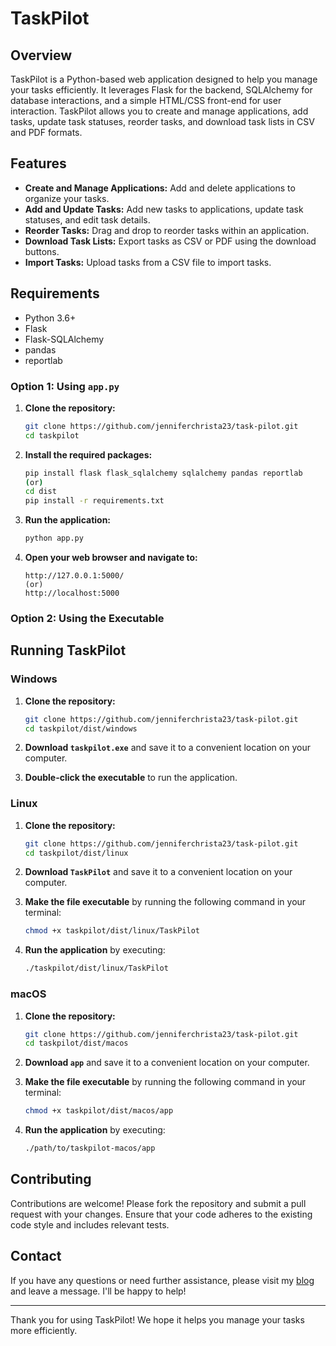 # TaskPilot

## Overview

TaskPilot is a Python-based web application designed to help you manage your tasks efficiently. It leverages Flask for the backend, SQLAlchemy for database interactions, and a simple HTML/CSS front-end for user interaction. TaskPilot allows you to create and manage applications, add tasks, update task statuses, reorder tasks, and download task lists in CSV and PDF formats.

## Features

- **Create and Manage Applications:** Add and delete applications to organize your tasks.
- **Add and Update Tasks:** Add new tasks to applications, update task statuses, and edit task details.
- **Reorder Tasks:** Drag and drop to reorder tasks within an application.
- **Download Task Lists:** Export tasks as CSV or PDF using the download buttons.
- **Import Tasks:** Upload tasks from a CSV file to import tasks.

## Requirements

- Python 3.6+
- Flask
- Flask-SQLAlchemy
- pandas
- reportlab

### Option 1: Using `app.py`

1. **Clone the repository:**

    ```bash
    git clone https://github.com/jenniferchrista23/task-pilot.git
    cd taskpilot
    ```

3. **Install the required packages:**

    ```bash
    pip install flask flask_sqlalchemy sqlalchemy pandas reportlab
    (or)
    cd dist
    pip install -r requirements.txt
    ```

4. **Run the application:**

    ```bash
    python app.py
    ```

5. **Open your web browser and navigate to:**

    ```
    http://127.0.0.1:5000/
    (or)
    http://localhost:5000
    ```
### Option 2: Using the Executable

## Running TaskPilot

### Windows

1. **Clone the repository:**
   
    ```bash
    git clone https://github.com/jenniferchrista23/task-pilot.git
    cd taskpilot/dist/windows
    ```
2. **Download `taskpilot.exe`** and save it to a convenient location on your computer.
  
3. **Double-click the executable** to run the application.

### Linux

1. **Clone the repository:**
   
    ```bash
    git clone https://github.com/jenniferchrista23/task-pilot.git
    cd taskpilot/dist/linux
    ```
    
2. **Download `TaskPilot`** and save it to a convenient location on your computer.
3. **Make the file executable** by running the following command in your terminal:

    ```bash
    chmod +x taskpilot/dist/linux/TaskPilot
    ```

3. **Run the application** by executing:

    ```bash
    ./taskpilot/dist/linux/TaskPilot
    ```

### macOS

1. **Clone the repository:**
   
    ```bash
    git clone https://github.com/jenniferchrista23/task-pilot.git
    cd taskpilot/dist/macos
    ```
    
2. **Download `app`** and save it to a convenient location on your computer.
3. **Make the file executable** by running the following command in your terminal:

    ```bash
    chmod +x taskpilot/dist/macos/app
    ```

3. **Run the application** by executing:

    ```bash
    ./path/to/taskpilot-macos/app
    ```

## Contributing

Contributions are welcome! Please fork the repository and submit a pull request with your changes. Ensure that your code adheres to the existing code style and includes relevant tests.

## Contact

If you have any questions or need further assistance, please visit my [blog]([https://devops-learning-spot.blogspot.com/]) and leave a message. I'll be happy to help!

---

Thank you for using TaskPilot! We hope it helps you manage your tasks more efficiently.
